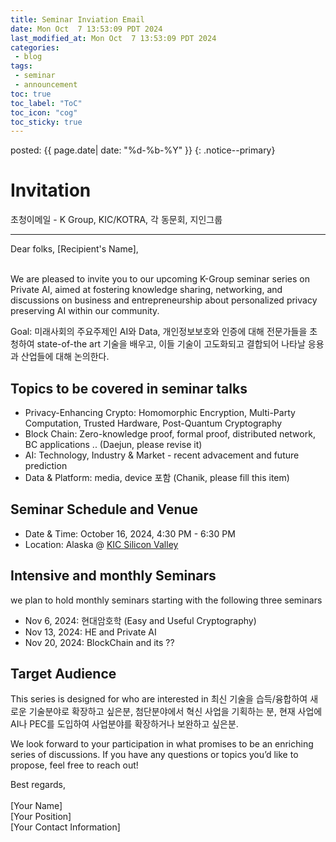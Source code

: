 ```yaml
---
title: Seminar Inviation Email
date: Mon Oct  7 13:53:09 PDT 2024
last_modified_at: Mon Oct  7 13:53:09 PDT 2024
categories:
 - blog
tags:
 - seminar
 - announcement
toc: true
toc_label: "ToC"
toc_icon: "cog"
toc_sticky: true
---
```


<head>
	<link rel="stylesheet" href="/resource/styles.css">
</head>

posted: {{ page.date| date: "%d-%b-%Y" }}
{: .notice--primary}


<h1 id="iniviation">Invitation</h1>

초청이메일 - K Group, KIC/KOTRA, 각 동문회, 지인그룹 

<hr>
Dear folks, [Recipient's Name],

<p>
<br>
We are pleased to invite you to our upcoming K-Group seminar series on Private AI, aimed at fostering knowledge sharing, networking, and discussions on business and entrepreneurship about personalized privacy preserving AI within our community.
</p>

<p>
Goal: 미래사회의 주요주제인 AI와 Data, 개인정보보호와 인증에 대해 전문가들을 초청하여 state-of-the art 기술을 배우고, 이들 기술이 고도화되고 결합되어 나타날 응용과 산업들에 대해 논의한다.   
</p>

<h2 id="topics">
	Topics to be covered in seminar talks
</h2>
<ul>
<li>
Privacy-Enhancing Crypto: Homomorphic Encryption, Multi-Party Computation, Trusted Hardware, Post-Quantum Cryptography
</li>
<li>
Block Chain: Zero-knowledge proof, formal proof, distributed network, BC applications .. (Daejun, please revise it) 
</li>
<li>
AI: Technology, Industry &amp; Market - recent advacement and future prediction
</li>
<li>
Data & Platform: media, device 포함 (Chanik, please fill this item)
</li>
</ul>

<h2 id="time-and-venue">
	Seminar Schedule and Venue
</h2>

<ul>
<li>
Date & Time: October 16, 2024, 4:30 PM - 6:30 PM 
</li>
<li>
Location: Alaska @ <a href="https://maps.app.goo.gl/5rVTWcxBU8VmXhXq9">KIC Silicon Valley</a>
</li>
</ul>

<h2 id="seminar-schedules">
	Intensive and monthly Seminars
</h2>
we plan to hold monthly seminars starting with the following three seminars
<ul>
<li>
Nov 6, 2024: 현대암호학 (Easy and Useful Cryptography)
</li>
<li>
Nov 13, 2024: HE and Private AI 
</li>
<li>
Nov 20, 2024: BlockChain and its ?? 
</li>
</ul>

<h2 id="target-audience">
	Target Audience
</h2>

<p>
This series is designed for who are interested in 최신 기술을 습득/융합하여 새로운 기술분야로 확장하고 싶은분, 첨단분야에서 혁신 사업을 기획하는 분, 현재 사업에 AI나 PEC를 도입하여 사업분야를 확장하거나 보완하고 싶은분. 
</p>

<p>
We look forward to your participation in what promises to be an enriching series of discussions. If you have any questions or topics you’d like to propose, feel free to reach out!
</p>


<p>
Best regards,

<br>
<br>
[Your Name]
<br>
[Your Position]
<br>
[Your Contact Information]
</p>

